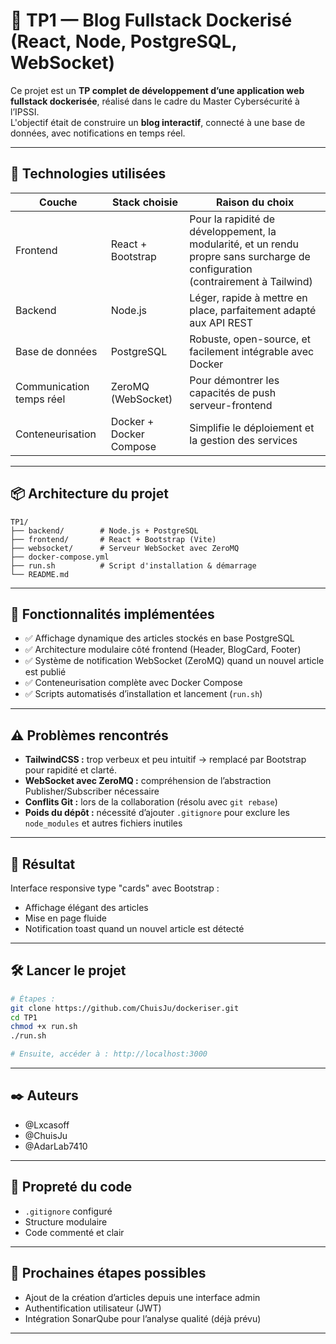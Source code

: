 # 🐳 TP1 — Blog Fullstack Dockerisé (React, Node, PostgreSQL, WebSocket)

Ce projet est un **TP complet de développement d’une application web fullstack dockerisée**, réalisé dans le cadre du Master Cybersécurité à l’IPSSI.  
L'objectif était de construire un **blog interactif**, connecté à une base de données, avec notifications en temps réel.

---

## 🚀 Technologies utilisées

| Couche      | Stack choisie | Raison du choix |
|-------------|---------------|-----------------|
| Frontend    | React + Bootstrap | Pour la rapidité de développement, la modularité, et un rendu propre sans surcharge de configuration (contrairement à Tailwind) |
| Backend     | Node.js    | Léger, rapide à mettre en place, parfaitement adapté aux API REST |
| Base de données | PostgreSQL | Robuste, open-source, et facilement intégrable avec Docker |
| Communication temps réel | ZeroMQ (WebSocket) | Pour démontrer les capacités de push serveur-frontend |
| Conteneurisation | Docker + Docker Compose | Simplifie le déploiement et la gestion des services |

---

## 📦 Architecture du projet

```
TP1/
├── backend/        # Node.js + PostgreSQL
├── frontend/       # React + Bootstrap (Vite)
├── websocket/      # Serveur WebSocket avec ZeroMQ
├── docker-compose.yml
├── run.sh          # Script d'installation & démarrage
└── README.md
```

---

## 🧩 Fonctionnalités implémentées

- ✅ Affichage dynamique des articles stockés en base PostgreSQL
- ✅ Architecture modulaire côté frontend (Header, BlogCard, Footer)
- ✅ Système de notification WebSocket (ZeroMQ) quand un nouvel article est publié
- ✅ Conteneurisation complète avec Docker Compose
- ✅ Scripts automatisés d’installation et lancement (`run.sh`)

---

## ⚠️ Problèmes rencontrés

- **TailwindCSS :** trop verbeux et peu intuitif → remplacé par Bootstrap pour rapidité et clarté.
- **WebSocket avec ZeroMQ :** compréhension de l’abstraction Publisher/Subscriber nécessaire
- **Conflits Git :** lors de la collaboration (résolu avec `git rebase`)
- **Poids du dépôt :** nécessité d’ajouter `.gitignore` pour exclure les `node_modules` et autres fichiers inutiles

---

## 📸 Résultat

Interface responsive type "cards" avec Bootstrap :
- Affichage élégant des articles
- Mise en page fluide
- Notification toast quand un nouvel article est détecté

---

## 🛠️ Lancer le projet

```bash
# Étapes :
git clone https://github.com/ChuisJu/dockeriser.git
cd TP1
chmod +x run.sh
./run.sh

# Ensuite, accéder à : http://localhost:3000
```

---

## ✒️ Auteurs

- @Lxcasoff
- @ChuisJu 
- @AdarLab7410
---

## 🧼 Propreté du code

- `.gitignore` configuré
- Structure modulaire
- Code commenté et clair

---

## 🏁 Prochaines étapes possibles

- Ajout de la création d’articles depuis une interface admin
- Authentification utilisateur (JWT)
- Intégration SonarQube pour l’analyse qualité (déjà prévu)

---
